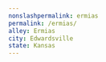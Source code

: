 ```yaml
---
﻿nonslashpermalink: ermias
permalink: /ermias/
alley: Ermias
city: Edwardsville
state: Kansas
---
```

